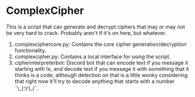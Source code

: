 # ComplexCipher
This is a script that can generate and decrypt ciphers that may or may not be very hard to crack. Probably aren't if it's on here, but whatever.

1. complexciphercore.py: Contains the core cipher generation/decryption functionality.
2. complexcipher.py: Contains a local interface for using the script.
3. cipherinterpreterbot: Discord bot that can encode text if you message it starting with !e, and decode text if you message it with something that it thinks is a code, although detection on that is a little wonky considering that right now it'll try to decode anything that starts with a number ¯\\\_(ツ)_/¯.
